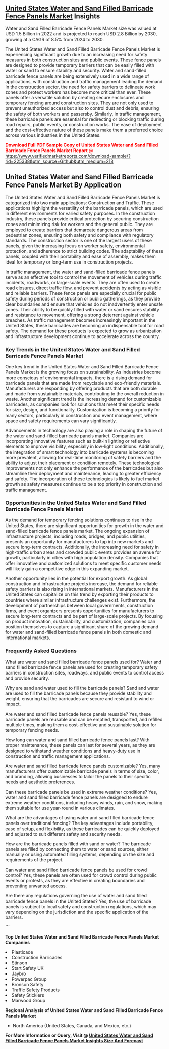<h2><a href="https://www.verifiedmarketreports.com/download-sample/?rid=225338&amp;utm_source=Github&amp;utm_medium=218" target="_blank">United States Water and Sand Filled Barricade Fence Panels Market</a> Insights</h2><p>Water and Sand Filled Barricade Fence Panels Market size was valued at USD 1.5 Billion in 2022 and is projected to reach USD 2.8 Billion by 2030, growing at a CAGR of 8.5% from 2024 to 2030.</p><p> <p>The United States Water and Sand Filled Barricade Fence Panels Market is experiencing significant growth due to an increasing need for safety measures in both construction sites and public events. These fence panels are designed to provide temporary barriers that can be easily filled with water or sand to ensure stability and security. Water and sand-filled barricade fence panels are being extensively used in a wide range of applications, with construction and traffic management leading the demand. In the construction sector, the need for safety barriers to delineate work zones and protect workers has become more critical than ever. These panels offer a versatile solution by creating secure enclosures and temporary fencing around construction sites. They are not only used to prevent unauthorized access but also to control dust and debris, ensuring the safety of both workers and passersby. Similarly, in traffic management, these barricade panels are essential for redirecting or blocking traffic during road repairs, public events, or construction works. The ease of deployment and the cost-effective nature of these panels make them a preferred choice across various industries in the United States. <p><span class=""><span style="color: #ff0000;"><strong>Download Full PDF Sample Copy of United States Water and Sand Filled Barricade Fence Panels Market Report</strong> @ </span><a href="https://www.verifiedmarketreports.com/download-sample/?rid=225338&amp;utm_source=Github&amp;utm_medium=218" target="_blank">https://www.verifiedmarketreports.com/download-sample/?rid=225338&amp;utm_source=Github&amp;utm_medium=218</a></span></p></p> <h2>United States Water and Sand Filled Barricade Fence Panels Market By Application</h2> <p>The United States Water and Sand Filled Barricade Fence Panels Market is categorized into two main applications: Construction and Traffic. These applications highlight the versatility of the barricade panels, which are used in different environments for varied safety purposes. In the construction industry, these panels provide critical protection by securing construction zones and minimizing risk for workers and the general public. They are employed to create barriers that demarcate dangerous areas from pedestrian zones, ensuring both safety and compliance with regulatory standards. The construction sector is one of the largest users of these panels, given the increasing focus on worker safety, environmental protection, and adherence to strict building codes. The adaptability of these panels, coupled with their portability and ease of assembly, makes them ideal for temporary or long-term use in construction projects. <p>In traffic management, the water and sand-filled barricade fence panels serve as an effective tool to control the movement of vehicles during traffic incidents, roadworks, or large-scale events. They are often used to create road closures, direct traffic flow, and prevent accidents by acting as visible and reliable barriers. These fence panels are especially crucial for public safety during periods of construction or public gatherings, as they provide clear boundaries and ensure that vehicles do not inadvertently enter unsafe zones. Their ability to be quickly filled with water or sand ensures stability and resistance to movement, offering a strong deterrent against vehicle breaches. As traffic management becomes increasingly important in the United States, these barricades are becoming an indispensable tool for road safety. The demand for these products is expected to grow as urbanization and infrastructure development continue to accelerate across the country.</p> <h3>Key Trends in the United States Water and Sand Filled Barricade Fence Panels Market</h3> <p>One key trend in the United States Water and Sand Filled Barricade Fence Panels Market is the growing focus on sustainability. As industries become more conscious of environmental impacts, there is a rising demand for barricade panels that are made from recyclable and eco-friendly materials. Manufacturers are responding by offering products that are both durable and made from sustainable materials, contributing to the overall reduction in waste. Another significant trend is the increasing demand for customizable barricades, as companies look for solutions that meet their specific needs for size, design, and functionality. Customization is becoming a priority for many sectors, particularly in construction and event management, where space and safety requirements can vary significantly. <p>Advancements in technology are also playing a role in shaping the future of the water and sand-filled barricade panels market. Companies are incorporating innovative features such as built-in lighting or reflective elements to improve visibility, especially in low-light conditions. Additionally, the integration of smart technology into barricade systems is becoming more prevalent, allowing for real-time monitoring of safety barriers and the ability to adjust their placement or condition remotely. These technological improvements not only enhance the performance of the barricades but also streamline their deployment and maintenance, leading to greater efficiency and safety. The incorporation of these technologies is likely to fuel market growth as safety measures continue to be a top priority in construction and traffic management.</p> <h3>Opportunities in the United States Water and Sand Filled Barricade Fence Panels Market</h3> <p>As the demand for temporary fencing solutions continues to rise in the United States, there are significant opportunities for growth in the water and sand-filled barricade fence panels market. The ongoing expansion of infrastructure projects, including roads, bridges, and public utilities, presents an opportunity for manufacturers to tap into new markets and secure long-term contracts. Additionally, the increasing need for safety in high-traffic urban areas and crowded public events provides an avenue for growth, particularly in cities with high population density. Companies that offer innovative and customized solutions to meet specific customer needs will likely gain a competitive edge in this expanding market. <p>Another opportunity lies in the potential for export growth. As global construction and infrastructure projects increase, the demand for reliable safety barriers is also rising in international markets. Manufacturers in the United States can capitalize on this trend by exporting their products to countries where similar infrastructure challenges exist. Furthermore, the development of partnerships between local governments, construction firms, and event organizers presents opportunities for manufacturers to secure long-term contracts and be part of large-scale projects. By focusing on product innovation, sustainability, and customization, companies can position themselves to capture a significant share of the growing demand for water and sand-filled barricade fence panels in both domestic and international markets.</p> <h3>Frequently Asked Questions</h3> <p>What are water and sand filled barricade fence panels used for? Water and sand filled barricade fence panels are used for creating temporary safety barriers in construction sites, roadways, and public events to control access and provide security.</p> <p>Why are sand and water used to fill the barricade panels? Sand and water are used to fill the barricade panels because they provide stability and weight, ensuring that the barricades are secure and resistant to wind or impact.</p> <p>Are water and sand filled barricade fence panels reusable? Yes, these barricade panels are reusable and can be emptied, transported, and refilled multiple times, making them a cost-effective and sustainable solution for temporary fencing needs.</p> <p>How long can water and sand filled barricade fence panels last? With proper maintenance, these panels can last for several years, as they are designed to withstand weather conditions and heavy-duty use in construction and traffic management applications.</p> <p>Are water and sand filled barricade fence panels customizable? Yes, many manufacturers offer customizable barricade panels in terms of size, color, and branding, allowing businesses to tailor the panels to their specific needs and aesthetic preferences.</p> <p>Can these barricade panels be used in extreme weather conditions? Yes, water and sand filled barricade fence panels are designed to endure extreme weather conditions, including heavy winds, rain, and snow, making them suitable for use year-round in various climates.</p> <p>What are the advantages of using water and sand filled barricade fence panels over traditional fencing? The key advantages include portability, ease of setup, and flexibility, as these barricades can be quickly deployed and adjusted to suit different safety and security needs.</p> <p>How are the barricade panels filled with sand or water? The barricade panels are filled by connecting them to water or sand sources, either manually or using automated filling systems, depending on the size and requirements of the project.</p> <p>Can water and sand filled barricade fence panels be used for crowd control? Yes, these panels are often used for crowd control during public events or protests, as they are effective in creating boundaries and preventing unwanted access.</p> <p>Are there any regulations governing the use of water and sand filled barricade fence panels in the United States? Yes, the use of barricade panels is subject to local safety and construction regulations, which may vary depending on the jurisdiction and the specific application of the barriers.</p> ```</p><p><strong>Top United States Water and Sand Filled Barricade Fence Panels Market Companies</strong></p><div data-test-id=""><p><li>Plasticade</li><li> Construction Barricades</li><li> Stinson</li><li> Start Safety UK</li><li> Jaybro</li><li> Powerpac Group</li><li> Bronson Safety</li><li> Traffic Safety Products</li><li> Safety Sticklers</li><li> Marwood Group</li></p><div><strong>Regional Analysis of&nbsp;United States Water and Sand Filled Barricade Fence Panels Market</strong></div><ul><li dir="ltr"><p dir="ltr">North America&nbsp;(United States, Canada, and Mexico, etc.)</p></li></ul><p><strong>For More Information or Query, Visit @&nbsp;</strong><strong><a href="https://www.verifiedmarketreports.com/product/water-and-sand-filled-barricade-fence-panels-market/?utm_source=Github&amp;utm_medium=218" target="_blank">United States Water and Sand Filled Barricade Fence Panels Market Insights Size And Forecast</a></strong></p></div>
